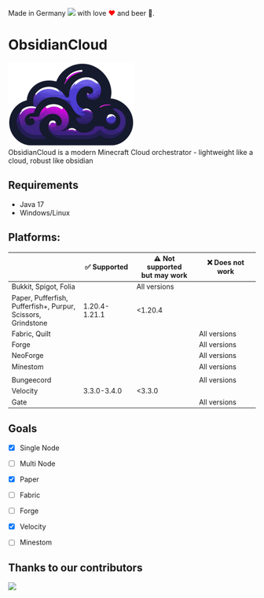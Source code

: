 Made in Germany <img src="https://upload.wikimedia.org/wikipedia/commons/thumb/b/ba/Flag_of_Germany.svg/2560px-Flag_of_Germany.svg.png" width="20"> with love <font color="red">❤</font> and beer 🍺.


# ObsidianCloud
<img src="icon.png" alt="ObsidianCloud Icon"><br>
ObsidianCloud is a modern Minecraft Cloud orchestrator - lightweight like a cloud, robust like obsidian


## Requirements
- Java 17
- Windows/Linux


## Platforms:
||✅ Supported|⚠ Not supported <br>but may work|❌ Does not work|
|-|-|-|-|
|Bukkit, Spigot, Folia||All versions||
|Paper, Pufferfish,<br>Pufferfish+, Purpur,<br>Scissors, Grindstone|1.20.4-1.21.1|<1.20.4||
|Fabric, Quilt|||All versions|
|Forge|||All versions|
|NeoForge|||All versions|
|Minestom|||All versions|
|||||
|Bungeecord|||All versions|
|Velocity|3.3.0-3.4.0|<3.3.0||
|Gate|||All versions|


## Goals
- [x] Single Node
- [ ] Multi Node
- [x] Paper
- [ ] Fabric
- [ ] Forge
- [x] Velocity
- [ ] Minestom


## Thanks to our contributors
<a href = "https://github.com/Diruptio/ObsidianCloud/graphs/contributors"><img src="https://contrib.rocks/image?repo=Diruptio/ObsidianCloud"></a>
